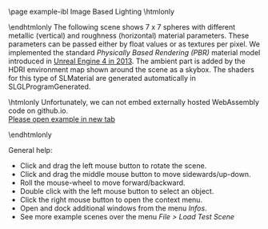\page example-ibl Image Based Lighting
\htmlonly
<style>html{--content-maxwidth:auto}</style>
\endhtmlonly
The following scene shows 7 x 7 spheres with different metallic (vertical) and 
roughness (horizontal) material parameters. 
These parameters can be passed either by float values or as textures per pixel.
We implemented the standard *Physically Based Rendering (PBR)* material model introduced in 
[Unreal Engine 4 in 2013](https://de45xmedrsdbp.cloudfront.net/Resources/files/2013SiggraphPresentationsNotes-26915738.pdf).
The ambient part is added by the HDRI environment map shown around the scene as a skybox.
The shaders for this type of SLMaterial are generated automatically in SLGLProgramGenerated.

\htmlonly
Unfortunately, we can not embed externally hosted WebAssembly code on github.io.<br>
<a href="https://pallas.ti.bfh.ch/slproject?scene=15" target="_blank">Please open example in new tab</a>
<!--<iframe src="https://pallas.ti.bfh.ch/slproject?scene=15" width="100%" height="640" tabindex="0" style="border: 1px solid gray"></iframe>-->
\endhtmlonly

General help:
<ul>
  <li>Click and drag the left mouse button to rotate the scene.</li>
  <li>Click and drag the middle mouse button to move sidewards/up-down.</li>
  <li>Roll the mouse-wheel to move forward/backward.</li>
  <li>Double click with the left mouse button to select an object.</li>
  <li>Click the right mouse button to open the context menu.</li>
  <li>Open and dock additional windows from the menu <em>Infos</em>.</li>
  <li>See more example scenes over the menu <em>File > Load Test Scene</em></li>
</ul>